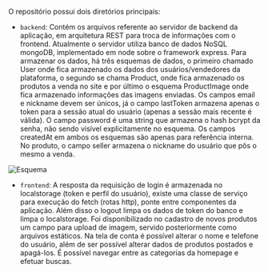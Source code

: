 O repositório possui dois diretórios principais:

- `backend`: Contém os arquivos referente ao servidor de backend da aplicação, em arquitetura REST para troca de informações com o frontend. Atualmente o servidor utiliza banco de dados NoSQL mongoDB, implementado em node sobre o framework express. Para armazenar os dados, há três esquemas de dados, o primeiro chamado User onde fica armazenado os dados dos usuários/vendedores da plataforma, o segundo se chama Product, onde fica armazenado os produtos a venda no site e por último o esquema ProductImage onde fica armazenado informações das imagens enviadas. Os campos email e nickname devem ser únicos, já o campo lastToken armazena apenas o token para a sessão atual do usuário (apenas a sessão mais recente é válida). O campo password é uma string que armazena o hash bcrypt da senha, não sendo visível explicitamente no esquema. Os campos createdAt em ambos os esquemas são apenas para referência interna. No produto, o campo seller armazena o nickname do usuário que pôs o mesmo a venda.

![Esquema](https://i.imgur.com/CkbpFaK.png)

- `frontend`: A resposta da requisição de login é armazenada no localstorage (token e perfil do usuário), existe uma classe de serviço para execução do fetch (rotas http), ponte entre componentes da aplicação. Além disso o logout limpa os dados de token do banco e limpa o localstorage. Foi disponibilizado no cadastro de novos produtos um campo para upload de imagem, servido posteriormente como arquivos estáticos. Na tela de conta é possível alterar o nome e telefone do usuário, além de ser possível alterar dados de produtos postados e apagá-los. É possível navegar entre as categorias da homepage e efetuar buscas.
